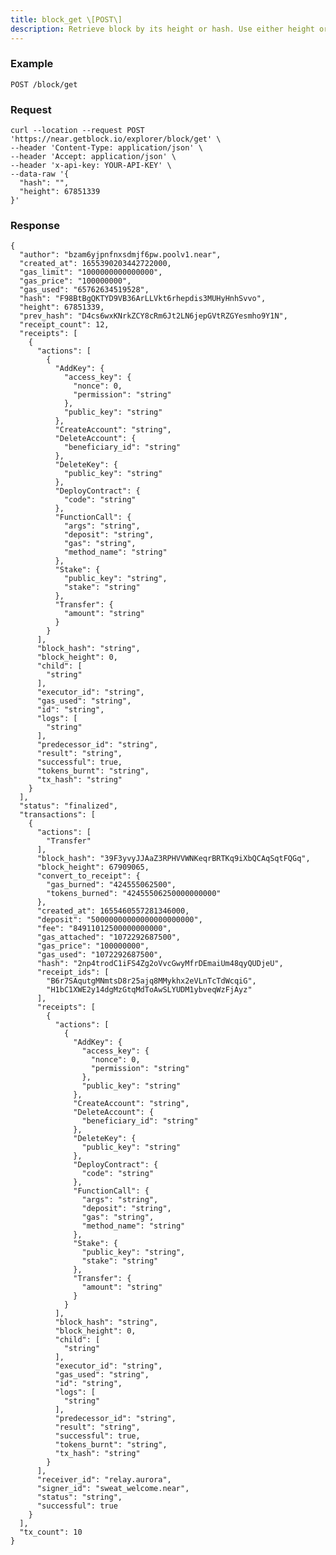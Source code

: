 ```yaml
---
title: block_get \[POST\]
description: Retrieve block by its height or hash. Use either height or hash
---
```


### Example

```POST /block/get```

### Request

```
curl --location --request POST 'https://near.getblock.io/explorer/block/get' \
--header 'Content-Type: application/json' \
--header 'Accept: application/json' \
--header 'x-api-key: YOUR-API-KEY' \
--data-raw '{
  "hash": "",
  "height": 67851339
}'
```

### Response

```
{
  "author": "bzam6yjpnfnxsdmjf6pw.poolv1.near",
  "created_at": 1655390203442722000,
  "gas_limit": "1000000000000000",
  "gas_price": "100000000",
  "gas_used": "65762634519528",
  "hash": "F98BtBgQKTYD9VB36ArLLVkt6rhepdis3MUHyHnhSvvo",
  "height": 67851339,
  "prev_hash": "D4cs6wxKNrkZCY8cRm6Jt2LN6jepGVtRZGYesmho9Y1N",
  "receipt_count": 12,
  "receipts": [
    {
      "actions": [
        {
          "AddKey": {
            "access_key": {
              "nonce": 0,
              "permission": "string"
            },
            "public_key": "string"
          },
          "CreateAccount": "string",
          "DeleteAccount": {
            "beneficiary_id": "string"
          },
          "DeleteKey": {
            "public_key": "string"
          },
          "DeployContract": {
            "code": "string"
          },
          "FunctionCall": {
            "args": "string",
            "deposit": "string",
            "gas": "string",
            "method_name": "string"
          },
          "Stake": {
            "public_key": "string",
            "stake": "string"
          },
          "Transfer": {
            "amount": "string"
          }
        }
      ],
      "block_hash": "string",
      "block_height": 0,
      "child": [
        "string"
      ],
      "executor_id": "string",
      "gas_used": "string",
      "id": "string",
      "logs": [
        "string"
      ],
      "predecessor_id": "string",
      "result": "string",
      "successful": true,
      "tokens_burnt": "string",
      "tx_hash": "string"
    }
  ],
  "status": "finalized",
  "transactions": [
    {
      "actions": [
        "Transfer"
      ],
      "block_hash": "39F3yvyJJAaZ3RPHVVWNKeqrBRTKq9iXbQCAqSqtFQGq",
      "block_height": 67909065,
      "convert_to_receipt": {
        "gas_burned": "424555062500",
        "tokens_burned": "42455506250000000000"
      },
      "created_at": 1655460557281346000,
      "deposit": "50000000000000000000000",
      "fee": "84911012500000000000",
      "gas_attached": "1072292687500",
      "gas_price": "100000000",
      "gas_used": "1072292687500",
      "hash": "2np4trodC1iFS4Zg2oVvcGwyMfrDEmaiUm48qyQUDjeU",
      "receipt_ids": [
        "B6r7SAqutgMNmtsD8r25ajq8MMykhx2eVLnTcTdWcqiG",
        "H1bC1XWE2y14dgMzGtqMdToAwSLYUDM1ybveqWzFjAyz"
      ],
      "receipts": [
        {
          "actions": [
            {
              "AddKey": {
                "access_key": {
                  "nonce": 0,
                  "permission": "string"
                },
                "public_key": "string"
              },
              "CreateAccount": "string",
              "DeleteAccount": {
                "beneficiary_id": "string"
              },
              "DeleteKey": {
                "public_key": "string"
              },
              "DeployContract": {
                "code": "string"
              },
              "FunctionCall": {
                "args": "string",
                "deposit": "string",
                "gas": "string",
                "method_name": "string"
              },
              "Stake": {
                "public_key": "string",
                "stake": "string"
              },
              "Transfer": {
                "amount": "string"
              }
            }
          ],
          "block_hash": "string",
          "block_height": 0,
          "child": [
            "string"
          ],
          "executor_id": "string",
          "gas_used": "string",
          "id": "string",
          "logs": [
            "string"
          ],
          "predecessor_id": "string",
          "result": "string",
          "successful": true,
          "tokens_burnt": "string",
          "tx_hash": "string"
        }
      ],
      "receiver_id": "relay.aurora",
      "signer_id": "sweat_welcome.near",
      "status": "string",
      "successful": true
    }
  ],
  "tx_count": 10
}
```
